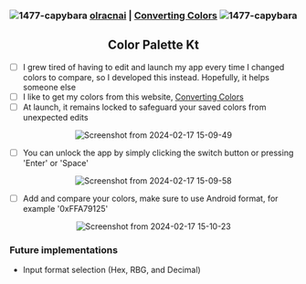 <div align="center">

### ![1477-capybara](https://github.com/hispanicdevian/libreNMS-Guide/assets/135581442/4296fa98-e024-4ed7-9d23-8f414f94b5c0) [olracnai](https://github.com/olracnai) | [Converting Colors](https://convertingcolors.com/) ![1477-capybara](https://github.com/hispanicdevian/libreNMS-Guide/assets/135581442/4296fa98-e024-4ed7-9d23-8f414f94b5c0)

## Color Palette Kt
</div>

- [ ] I grew tired of having to edit and launch my app every time I changed colors to compare, so I developed this instead. Hopefully, it helps someone else
- [ ] I like to get my colors from this website, [Converting Colors](https://convertingcolors.com/)
- [ ] At launch, it remains locked to safeguard your saved colors from unexpected edits

<div align="center">
  
![Screenshot from 2024-02-17 15-09-49](https://github.com/olracnai/DynamicColorPalette/assets/135581442/b960a504-852b-46be-bff9-53fd6ac6e2df)
</div>

- [ ] You can unlock the app by simply clicking the switch button or pressing 'Enter' or 'Space'

<div align="center">
  
![Screenshot from 2024-02-17 15-09-58](https://github.com/olracnai/DynamicColorPalette/assets/135581442/0176e591-bafe-463d-8cfb-8c6c447ae7ff)
</div>

- [ ] Add and compare your colors, make sure to use Android format, for example '0xFFA79125'

<div align="center">
  
![Screenshot from 2024-02-17 15-10-23](https://github.com/olracnai/DynamicColorPalette/assets/135581442/443a13ab-c246-40da-9bc0-cc46e13a5a86)
</div>

### Future implementations
- Input format selection (Hex, RBG, and Decimal)
